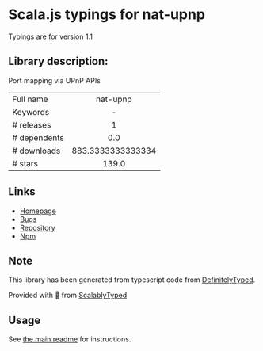 
# Scala.js typings for nat-upnp

Typings are for version 1.1

## Library description:
Port mapping via UPnP APIs

|                    |                 |
| ------------------ | :-------------: |
| Full name          | nat-upnp |
| Keywords           | - |
| # releases         | 1 |
| # dependents       | 0.0 |
| # downloads        | 883.3333333333334 |
| # stars            | 139.0 |

## Links
- [Homepage](https://github.com/indutny/node-nat-upnp)
- [Bugs](https://github.com/indutny/node-nat-upnp/issues)
- [Repository](https://github.com/indutny/node-nat-upnp)
- [Npm](https://www.npmjs.com/package/nat-upnp)
    


## Note
This library has been generated from typescript code from [DefinitelyTyped](https://definitelytyped.org).

Provided with :purple_heart: from [ScalablyTyped](https://github.com/oyvindberg/ScalablyTyped)

## Usage
See [the main readme](../../readme.md) for instructions.


